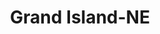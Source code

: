 ---
title: Grand Island-NE
slug: grand-island-ne
f_state:
- cms/state/nebraska.md
f_locations:
- cms/payday-loan/ace-cash-advance-897.md
- cms/payday-loan/advance-america-2889.md
- cms/payday-loan/advance-america-2890.md
- cms/payday-loan/advance-america-2891.md
- cms/payday-loan/advance-money-3366.md
- cms/payday-loan/cash-advantedge-6645.md
- cms/payday-loan/central-nebraska-check-cashing-9617.md
- cms/payday-loan/check-into-cash-inc-13136.md
- cms/payday-loan/e-z-money-check-cashing-16308.md
- cms/payday-loan/express-check-advance-17102.md
- cms/payday-loan/ez-money-check-cashing-17359.md
- cms/payday-loan/fast-bucks-17542.md
- cms/payday-loan/fast-bucks-17546.md
- cms/payday-loan/fast-bucks-17547.md
- cms/payday-loan/fast-cash-back-17683.md
- cms/payday-loan/fast-cash-back-17684.md
- cms/payday-loan/fast-cash-back-17685.md
- cms/payday-loan/fast-cash-back-17686.md
- cms/payday-loan/general-collection-co-18916.md
- cms/payday-loan/get-n-go-cash-18931.md
- cms/payday-loan/latino-check-cashing-20257.md
- cms/payday-loan/latino-check-cashing-kink-ex-20259.md
- cms/payday-loan/national-cash-advance-22724.md
- cms/payday-loan/payday-express-23911.md
- cms/payday-loan/payday-express-23912.md
- cms/payday-loan/ready-cash-25775.md
- cms/payday-loan/t-a-latino-check-cashing-27081.md
- cms/payday-loan/waynes-pawn-shop-28646.md
updated-on: '2024-05-30T13:41:28.615Z'
created-on: '2024-05-30T13:41:28.615Z'
published-on: '2024-05-30T13:54:32.469Z'
f_city: Grand Island
layout: '[city].html'
tags: city
---